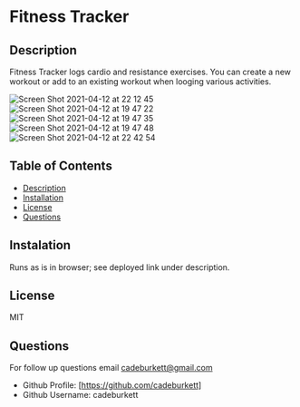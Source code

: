 # Fitness Tracker
  
## Description
Fitness Tracker logs cardio and resistance exercises. You can create a new workout or add to an existing workout when looging various activities. 

![Screen Shot 2021-04-12 at 22 12 45](https://user-images.githubusercontent.com/71572375/114502531-c8df7780-9be0-11eb-96d1-2886063bdbdd.png)
![Screen Shot 2021-04-12 at 19 47 22](https://user-images.githubusercontent.com/71572375/114489782-93c72b00-9bc8-11eb-89cf-3c585951794b.png)
![Screen Shot 2021-04-12 at 19 47 35](https://user-images.githubusercontent.com/71572375/114489792-96c21b80-9bc8-11eb-9dbb-93b31fd49aff.png)
![Screen Shot 2021-04-12 at 19 47 48](https://user-images.githubusercontent.com/71572375/114489797-99247580-9bc8-11eb-88fc-c6d8886f454a.png)
![Screen Shot 2021-04-12 at 22 42 54](https://user-images.githubusercontent.com/71572375/114502480-b2d1b700-9be0-11eb-84fa-1132c9505ba1.png)

## Table of Contents
* [Description](#description)
* [Installation](#installation)
* [License](#license)
* [Questions](#questions)

## Instalation
Runs as is in browser; see deployed link under description.

## License
MIT

## Questions
For follow up questions email cadeburkett@gmail.com
* Github Profile: [https://github.com/cadeburkett]
* Github Username: cadeburkett